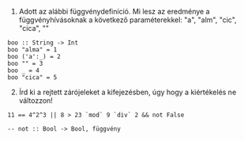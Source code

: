 
1. Adott az alábbi függvénydefiníció. Mi lesz az eredménye a függvényhívásoknak
a következő paraméterekkel: "a", "alm", "cic", "cica", ""

~~~~{.haskell}
boo :: String -> Int
boo "alma" = 1
boo ('a':_) = 2
boo "" = 3
boo _ = 4
boo "cica" = 5
~~~~

2. Írd ki a rejtett zárójeleket a kifejezésben, úgy hogy a kiértékelés ne változzon!

~~~~{.haskell}
11 == 4^2^3 || 8 > 23 `mod` 9 `div` 2 && not False

-- not :: Bool -> Bool, függvény
~~~~
